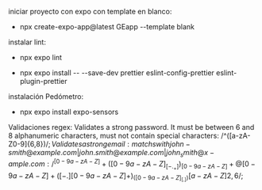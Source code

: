 iniciar proyecto con expo con template en blanco:

- npx create-expo-app@latest GEapp --template blank

instalar lint:

- npx expo lint

- npx expo install -- --save-dev prettier eslint-config-prettier eslint-plugin-prettier

instalación Pedómetro:

- npx expo install expo-sensors

Validaciones regex:
Validates a strong password. It must be between 6 and 8 alphanumeric characters, must not contain special characters: /^([a-zA-Z0-9]{6,8})$/;
Validates a strong email: matchs with john-smith@example.com | john.smith@example.com | john_smith@x-ample.com: /^[0-9a-zA-Z]+([0-9a-zA-Z]_[-._+])_[0-9a-zA-Z]+@[0-9a-zA-Z]+([-.][0-9a-zA-Z]+)_([0-9a-zA-Z]_[.])[a-zA-Z]{2,6}$/;
